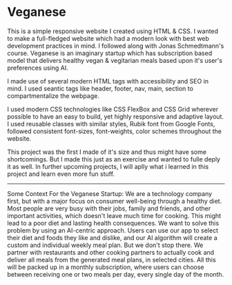 # Veganese

This is a simple responsive website I created using HTML & CSS. I wanted to make a full-fledged website which had a modern look with best web development practices in mind. I followed along with Jonas Schmedtmann's course. Veganese is an imaginary startup which has subscription based model that delivers healthy vegan & vegitarian meals based upon it's user's preferences using AI.

I made use of several modern HTML tags with accessibility and SEO in mind. I used seantic tags like header, footer, nav, main, section to compartmentalize the webpage.

I used modern CSS technologies like CSS FlexBox and CSS Grid wherever possible to have an easy to build, yet highly responsive and adaptive layout. I used reusable classes with similar styles, Rubik font from Google Fonts, followed consistent font-sizes, font-weights, color schemes throughout the website.

This project was the first I made of it's size and thus might have some shortcomings. But I made this just as an exercise and wanted to fulle deply it as well. In further upcoming projects, I will aplly what i learned in this project and learn even more fun stuff.

---

Some Context For the Veganese Startup:
We are a technology company first, but with a major focus on consumer well-being through a healthy diet. Most people are very busy with their jobs, family and friends, and other important activities, which doesn't leave much time for cooking. This might lead to a poor diet and lasting health consequences. We want to solve this problem by using an AI-centric approach. Users can use our app to select their diet and foods they like and dislike, and our AI algorithm will create a custom and individual weekly meal plan. But we don't stop there. We partner with restaurants and other cooking partners to actually cook and deliver all meals from the generated meal plans, in selected cities. All this will be packed up in a monthly subscription, where users can choose between receiving one or two meals per day, every single day of the month.
